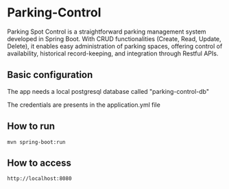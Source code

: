 # Parking-Control

Parking Spot Control is a straightforward parking management system developed in Spring Boot. 
With CRUD functionalities (Create, Read, Update, Delete), it enables easy administration of parking spaces, 
offering control of availability, historical record-keeping, and integration through Restful APIs.

## Basic configuration

The app needs a local postgresql database called "parking-control-db"

The credentials are presents in the application.yml file

## How to run
```
mvn spring-boot:run
```

## How to access
```
http://localhost:8080
```
